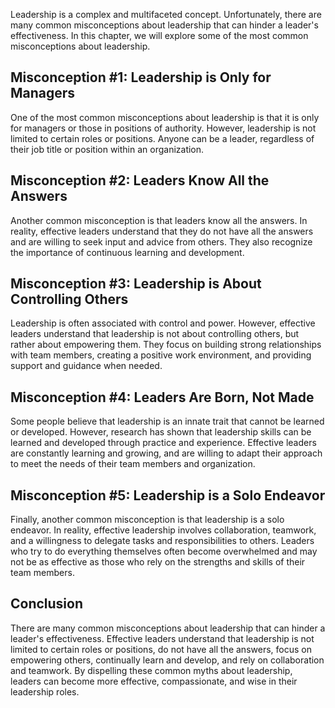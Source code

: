 
Leadership is a complex and multifaceted concept. Unfortunately, there are many common misconceptions about leadership that can hinder a leader's effectiveness. In this chapter, we will explore some of the most common misconceptions about leadership.

Misconception #1: Leadership is Only for Managers
-------------------------------------------------

One of the most common misconceptions about leadership is that it is only for managers or those in positions of authority. However, leadership is not limited to certain roles or positions. Anyone can be a leader, regardless of their job title or position within an organization.

Misconception #2: Leaders Know All the Answers
----------------------------------------------

Another common misconception is that leaders know all the answers. In reality, effective leaders understand that they do not have all the answers and are willing to seek input and advice from others. They also recognize the importance of continuous learning and development.

Misconception #3: Leadership is About Controlling Others
--------------------------------------------------------

Leadership is often associated with control and power. However, effective leaders understand that leadership is not about controlling others, but rather about empowering them. They focus on building strong relationships with team members, creating a positive work environment, and providing support and guidance when needed.

Misconception #4: Leaders Are Born, Not Made
--------------------------------------------

Some people believe that leadership is an innate trait that cannot be learned or developed. However, research has shown that leadership skills can be learned and developed through practice and experience. Effective leaders are constantly learning and growing, and are willing to adapt their approach to meet the needs of their team members and organization.

Misconception #5: Leadership is a Solo Endeavor
-----------------------------------------------

Finally, another common misconception is that leadership is a solo endeavor. In reality, effective leadership involves collaboration, teamwork, and a willingness to delegate tasks and responsibilities to others. Leaders who try to do everything themselves often become overwhelmed and may not be as effective as those who rely on the strengths and skills of their team members.

Conclusion
----------

There are many common misconceptions about leadership that can hinder a leader's effectiveness. Effective leaders understand that leadership is not limited to certain roles or positions, do not have all the answers, focus on empowering others, continually learn and develop, and rely on collaboration and teamwork. By dispelling these common myths about leadership, leaders can become more effective, compassionate, and wise in their leadership roles.
